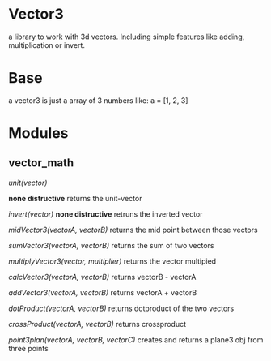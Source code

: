 # Vector3
a library to work with 3d vectors. Including simple features like adding, multiplication or invert.

# Base
a vector3 is just a array of 3 numbers like:
a = [1, 2, 3]

# Modules
## vector_math
*unit(vector)*  

**none distructive**
returns the unit-vector

*invert(vector)*
**none distructive**
retruns the inverted vector

*midVector3(vectorA, vectorB)*
returns the mid point between those vectors

*sumVector3(vectorA, vectorB)*
returns the sum of two vectors

*multiplyVector3(vector, multiplier)*
returns the vector multipied

*calcVector3(vectorA, vectorB)*
returns vectorB - vectorA

*addVector3(vectorA, vectorB)*
returns vectorA + vectorB

*dotProduct(vectorA, vectorB)*
returns dotproduct of the two vectors

*crossProduct(vectorA, vectorB)*
returns crossproduct

*point3plan(vectorA, vectorB, vectorC)*
creates and returns a plane3 obj from three points


